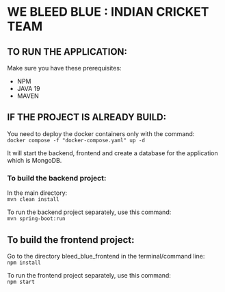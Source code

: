 # WE BLEED BLUE : INDIAN CRICKET TEAM

## TO RUN THE APPLICATION:
Make sure you have these prerequisites:
- NPM
- JAVA 19
- MAVEN

## IF THE PROJECT IS ALREADY BUILD:
You need to deploy the docker containers only with the command:\
``
docker compose -f "docker-compose.yaml" up -d
``

It will start the backend, frontend and create a database for the application which is MongoDB.

### To build the backend project:
In the main directory:\
``
mvn clean install
``

To run the backend project separately, use this command:\
``
mvn spring-boot:run
``

## To build the frontend project:
Go to the directory bleed_blue_frontend in the terminal/command line:\
``
npm install
``

To run the frontend project separately, use this command:\
``
npm start
``


